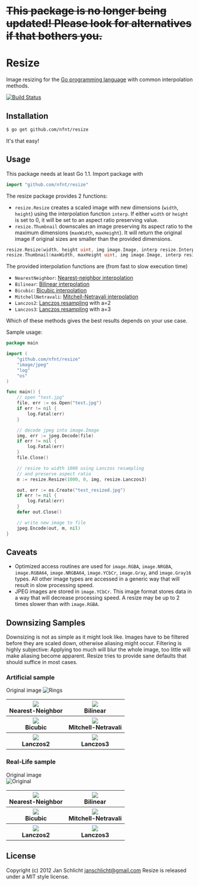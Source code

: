 # ~~This package is no longer being updated! Please look for alternatives if that bothers you.~~

Resize
======

Image resizing for the [Go programming language](http://golang.org) with common interpolation methods.

[![Build Status](https://travis-ci.org/nfnt/resize.svg)](https://travis-ci.org/nfnt/resize)

Installation
------------

```bash
$ go get github.com/nfnt/resize
```

It's that easy!

Usage
-----

This package needs at least Go 1.1. Import package with

```go
import "github.com/nfnt/resize"
```

The resize package provides 2 functions:

* `resize.Resize` creates a scaled image with new dimensions (`width`, `height`) using the interpolation function `interp`.
  If either `width` or `height` is set to 0, it will be set to an aspect ratio preserving value.
* `resize.Thumbnail` downscales an image preserving its aspect ratio to the maximum dimensions (`maxWidth`, `maxHeight`).
  It will return the original image if original sizes are smaller than the provided dimensions.

```go
resize.Resize(width, height uint, img image.Image, interp resize.InterpolationFunction) image.Image
resize.Thumbnail(maxWidth, maxHeight uint, img image.Image, interp resize.InterpolationFunction) image.Image
```

The provided interpolation functions are (from fast to slow execution time)

- `NearestNeighbor`: [Nearest-neighbor interpolation](http://en.wikipedia.org/wiki/Nearest-neighbor_interpolation)
- `Bilinear`: [Bilinear interpolation](http://en.wikipedia.org/wiki/Bilinear_interpolation)
- `Bicubic`: [Bicubic interpolation](http://en.wikipedia.org/wiki/Bicubic_interpolation)
- `MitchellNetravali`: [Mitchell-Netravali interpolation](http://dl.acm.org/citation.cfm?id=378514)
- `Lanczos2`: [Lanczos resampling](http://en.wikipedia.org/wiki/Lanczos_resampling) with a=2
- `Lanczos3`: [Lanczos resampling](http://en.wikipedia.org/wiki/Lanczos_resampling) with a=3

Which of these methods gives the best results depends on your use case.

Sample usage:

```go
package main

import (
	"github.com/nfnt/resize"
	"image/jpeg"
	"log"
	"os"
)

func main() {
	// open "test.jpg"
	file, err := os.Open("test.jpg")
	if err != nil {
		log.Fatal(err)
	}

	// decode jpeg into image.Image
	img, err := jpeg.Decode(file)
	if err != nil {
		log.Fatal(err)
	}
	file.Close()

	// resize to width 1000 using Lanczos resampling
	// and preserve aspect ratio
	m := resize.Resize(1000, 0, img, resize.Lanczos3)

	out, err := os.Create("test_resized.jpg")
	if err != nil {
		log.Fatal(err)
	}
	defer out.Close()

	// write new image to file
	jpeg.Encode(out, m, nil)
}
```

Caveats
-------

* Optimized access routines are used for `image.RGBA`, `image.NRGBA`, `image.RGBA64`, `image.NRGBA64`, `image.YCbCr`, `image.Gray`, and `image.Gray16` types. All other image types are accessed in a generic way that will result in slow processing speed.
* JPEG images are stored in `image.YCbCr`. This image format stores data in a way that will decrease processing speed. A resize may be up to 2 times slower than with `image.RGBA`. 


Downsizing Samples
-------

Downsizing is not as simple as it might look like. Images have to be filtered before they are scaled down, otherwise aliasing might occur.
Filtering is highly subjective: Applying too much will blur the whole image, too little will make aliasing become apparent.
Resize tries to provide sane defaults that should suffice in most cases.

### Artificial sample

Original image
![Rings](http://nfnt.github.com/img/rings_lg_orig.png)

<table>
<tr>
<th><img src="http://nfnt.github.com/img/rings_300_NearestNeighbor.png" /><br>Nearest-Neighbor</th>
<th><img src="http://nfnt.github.com/img/rings_300_Bilinear.png" /><br>Bilinear</th>
</tr>
<tr>
<th><img src="http://nfnt.github.com/img/rings_300_Bicubic.png" /><br>Bicubic</th>
<th><img src="http://nfnt.github.com/img/rings_300_MitchellNetravali.png" /><br>Mitchell-Netravali</th>
</tr>
<tr>
<th><img src="http://nfnt.github.com/img/rings_300_Lanczos2.png" /><br>Lanczos2</th>
<th><img src="http://nfnt.github.com/img/rings_300_Lanczos3.png" /><br>Lanczos3</th>
</tr>
</table>

### Real-Life sample

Original image  
![Original](http://nfnt.github.com/img/IMG_3694_720.jpg)

<table>
<tr>
<th><img src="http://nfnt.github.com/img/IMG_3694_300_NearestNeighbor.png" /><br>Nearest-Neighbor</th>
<th><img src="http://nfnt.github.com/img/IMG_3694_300_Bilinear.png" /><br>Bilinear</th>
</tr>
<tr>
<th><img src="http://nfnt.github.com/img/IMG_3694_300_Bicubic.png" /><br>Bicubic</th>
<th><img src="http://nfnt.github.com/img/IMG_3694_300_MitchellNetravali.png" /><br>Mitchell-Netravali</th>
</tr>
<tr>
<th><img src="http://nfnt.github.com/img/IMG_3694_300_Lanczos2.png" /><br>Lanczos2</th>
<th><img src="http://nfnt.github.com/img/IMG_3694_300_Lanczos3.png" /><br>Lanczos3</th>
</tr>
</table>


License
-------

Copyright (c) 2012 Jan Schlicht <janschlicht@gmail.com>
Resize is released under a MIT style license.

